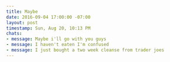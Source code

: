 ```yaml
---
title: Maybe
date: 2016-09-04 17:00:00 -07:00
layout: post
timestamp: Sun, Aug 20, 10:13 PM
chats:
- message: Maybe i'll go with you guys
- message: I haven't eaten I'm confused
- message: I just bought a two week cleanse from trader joes
---
```



